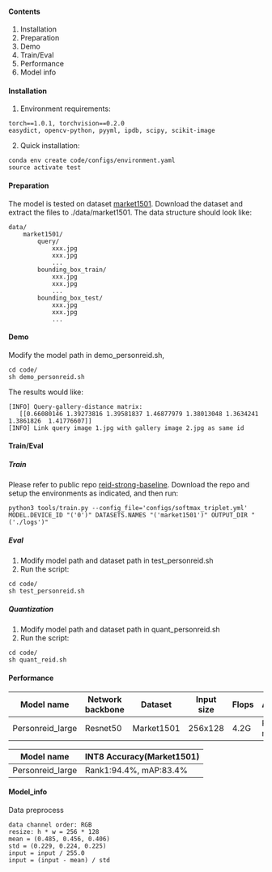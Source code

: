 #### Contents
1. Installation
2. Preparation
3. Demo
4. Train/Eval
5. Performance
6. Model info

#### Installation
1. Environment requirements:
```
torch==1.0.1, torchvision==0.2.0
easydict, opencv-python, pyyml, ipdb, scipy, scikit-image
```
2. Quick installation:
```
conda env create code/configs/environment.yaml
source activate test
```


#### Preparation
The model is tested on dataset [market1501](http://liangzheng.org/Project/project_reid.html). Download the dataset and extract the files to ./data/market1501. The data structure should look like:
```
data/
    market1501/
        query/
            xxx.jpg   
            xxx.jpg   
            ...
        bounding_box_train/
            xxx.jpg   
            xxx.jpg   
            ...
        bounding_box_test/
            xxx.jpg   
            xxx.jpg   
            ...
```


#### Demo
Modify the model path in demo_personreid.sh,
```
cd code/
sh demo_personreid.sh
```
The results would like:
```
[INFO] Query-gallery-distance matrix:
   [[0.66080146 1.39273816 1.39581837 1.46877979 1.38013048 1.3634241  1.3861826  1.41776607]]
[INFO] Link query image 1.jpg with gallery image 2.jpg as same id
```

#### Train/Eval
##### Train
Please refer to public repo [reid-strong-baseline](https://github.com/michuanhaohao/reid-strong-baseline). Download the repo and setup the environments as indicated, and then run:
```
python3 tools/train.py --config_file='configs/softmax_triplet.yml' MODEL.DEVICE_ID "('0')" DATASETS.NAMES "('market1501')" OUTPUT_DIR "('./logs')"
```

##### Eval
1. Modify model path and dataset path in test_personreid.sh
2. Run the script:
```
cd code/
sh test_personreid.sh
```

##### Quantization
1. Modify model path and dataset path in quant_personreid.sh
2. Run the script:
```
cd code/
sh quant_reid.sh
```


#### Performance

| Model name | Network backbone | Dataset  | Input size | Flops | Accuracy(Market1501) |
| --- | --- | --- | --- | --- | --- | 
| Personreid_large | Resnet50 | Market1501 | 256x128 | 4.2G | Rank1:94.6%, mAP:84.0% | 

| Model name | INT8 Accuracy(Market1501) |
|-------|---------------|
| Personreid_large  | Rank1:94.4%, mAP:83.4% |


#### Model_info

Data preprocess
```
data channel order: RGB
resize: h * w = 256 * 128
mean = (0.485, 0.456, 0.406)
std = (0.229, 0.224, 0.225)
input = input / 255.0
input = (input - mean) / std
```


